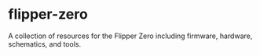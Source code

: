 # flipper-zero
A collection of resources for the Flipper Zero including firmware, hardware, schematics, and tools.
